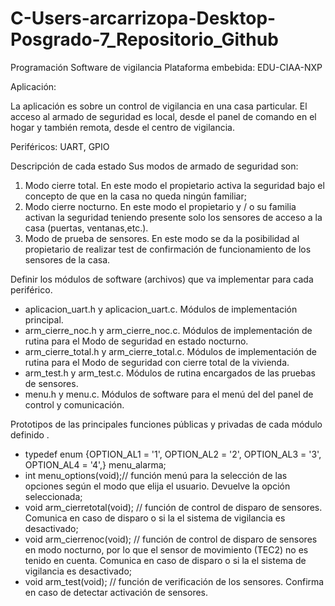 # C-Users-arcarrizopa-Desktop-Posgrado-7_Repositorio_Github
Programación
Software de vigilancia
Plataforma embebida: EDU-CIAA-NXP

Aplicación:

La aplicación es sobre un control de vigilancia en una casa particular. El acceso al armado de seguridad es local, desde el panel de comando en el hogar y también remota, desde el centro de vigilancia.

Periféricos: 
UART, GPIO

Descripción de cada estado
Sus modos de armado de seguridad son:
1. Modo cierre total. En este modo el propietario activa la seguridad bajo el concepto de que en la casa no queda ningún familiar;
2. Modo cierre nocturno. En este modo el propietario y / o su familia activan la seguridad teniendo presente solo los sensores de acceso a la casa (puertas, ventanas,etc.).
3. Modo de prueba de sensores. En este modo se da la posibilidad al propietario de realizar test de confirmación de funcionamiento de los sensores de la casa.

Definir los módulos de software (archivos) que va  implementar para cada periférico.

- aplicacion_uart.h y aplicacion_uart.c. Módulos de implementación principal. 
- arm_cierre_noc.h y arm_cierre_noc.c. Módulos  de implementación de rutina para el Modo de seguridad en estado nocturno.
- arm_cierre_total.h y arm_cierre_total.c. Módulos de implementación de rutina para el Modo de seguridad con cierre total de la vivienda.
- arm_test.h y arm_test.c. Módulos de rutina encargados de las pruebas de sensores.
- menu.h y menu.c. Módulos de software para el menú del del panel de control y comunicación.

Prototipos de las principales funciones públicas y privadas de cada módulo definido .

- typedef enum {OPTION_AL1 = '1', OPTION_AL2 = '2', OPTION_AL3 = '3', OPTION_AL4 = '4',} menu_alarma;
- int menu_options(void);// función menú para la selección de las opciones según el modo que elija el usuario. Devuelve la opción seleccionada;
- void  arm_cierretotal(void); // función de control de disparo de sensores. Comunica en caso de disparo o si la el sistema de vigilancia es desactivado;
- void arm_cierrenoc(void); // función de control de disparo de sensores en modo nocturno, por lo que el sensor de movimiento (TEC2) no es tenido en cuenta. Comunica en caso de disparo o si la el sistema de vigilancia es desactivado;
- void arm_test(void); // función de verificación de los sensores. Confirma en caso de detectar activación de sensores.

